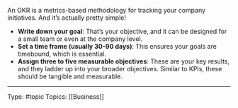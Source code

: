 An OKR is a metrics-based methodology for tracking your company initiatives. And it’s actually pretty simple!

- **Write down your goal**: That’s your objective, and it can be designed for a small team or even at the company level.
- **Set a time frame (usually 30-90 days)**: This ensures your goals are timebound, which is essential.
- **Assign three to five measurable objectives**: These are your key results, and they ladder up into your broader objectives. Similar to KPIs, these should be tangible and measurable.


___
Type: #topic 
Topics: [[Business]]

